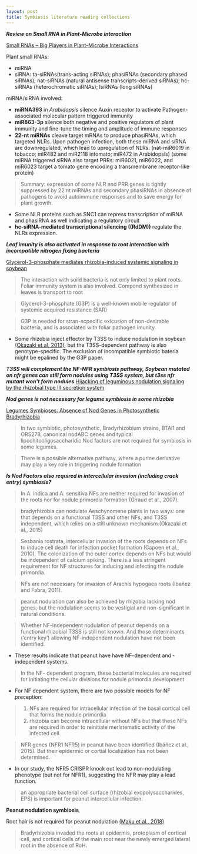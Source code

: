 ```yaml
---
layout: post
title: Symbiosis literature reading collections
---
```

_**Review on Small RNA in Plant-Microbe interaction**_

[Small RNAs – Big Players in Plant-Microbe Interactions](https://www.sciencedirect.com/science/article/abs/pii/S1931312819303658)

Plant small RNAs:
  * miRNA
  * siRNA: ta-siRNAs(trans-acting siRNAs); phasiRNAs (secondary phased siRNAs); nat-siRNAs (natural antisense transcripts-derived siRNAs); hc-siRNAs (heterochromatic siRNAs); lsiRNAs (long siRNAs)
 
miRNA/siRNA involved:
 * **miRNA393** in _Arabidopsis_ silence Auxin receptor to activate Pathogen-associated molecular pattern triggered immunity
 * **miR863-3p** silence both negative and positive regulators of plant immunity and ﬁne-tune the timing and amplitude of immune responses
 * **22-nt miRNAs** cleave target mRNAs to produce phasiRNAs, which targeted NLRs. Upon pathogen infection, both these miRNA and siRNA are downregulated, which lead to upregulation of NLRs.
  (nat-miR6019 in tobacco; miR482 and miR2118 intomato; miR472 in Arabidopsis)
  (some miRNA triggered siRNA also target PRRs: miR6021, miR6022, and miR6023 target a tomato gene encoding a transmembrane receptor-like protein)
  > Summary: expression of some NLR and PRR genes is tightly suppressed by 22 nt miRNAs and secondary phasiRNAs in absence of pathogens to avoid autoimmune responses and to save energy for plant growth.
  * Some NLR proteins such as SNC1 can repress transcription of miRNA and phasiRNA as well indicating a regulatory circuit
  * **hc-siRNA-mediated transcriptional silencing ((RdDM))** regulate the NLRs expression. 
  

_**Leaf imunity is also activated in response to root interaction with incompatible nitrogen fixing bacteria**_

[Glycerol-3-phosphate mediates rhizobia-induced systemic signaling in soybean](https://www.nature.com/articles/s41467-019-13318-8)

>The interaction with soild bacteria is not only limited to plant roots. Foliar immunity system is also involved. Compond synthesized in leaves is transport to root

>Glycerol-3-phosphate (G3P) is a well-known mobile regulator of systemic acquired resistance (SAR)

>G3P is needed for stran-scpecific exlcusion of non-desirable bacteria, and is associated with foliar pathogen imunity.

* Some rhizobia inject effector by T3SS to induce nodulation in soybean [(Okazaki et al, 2013)](https://www.pnas.org/content/110/42/17131.short), but the T3SS-dependent pathway is also genotype-specific. The exclusion of incompatible symbiotic bateria might be epalined by the G3P paper. 

**_T3SS will complement the NF-NFR symbiosis pathway, Soybean mutated on nfr genes can still form nodules using T3SS system, but t3ss nfr mutant won't form nodules_**
[Hijacking of leguminous nodulation signaling by the rhizobial type III secretion system](https://www.pnas.org/content/110/42/17131.long)


**_Nod genes is not necessary for legume symbiosis in some rhizobia_**

[Legumes Symbioses: Absence of Nod Genes in Photosynthetic Bradyrhizobia](https://science.sciencemag.org/content/316/5829/1307.long)

>In two symbiotic, photosynthetic, Bradyrhizobium strains, BTAi1 and ORS278, canonical nodABC genes and typical lipochitooligosaccharidic Nod factors are not required for symbiosis in some legumes.

>There is a possible alternative pathway, where a purine derivative may play a key role in triggering nodule formation

**_Is Nod Factors also required in intercellular invasion (including crack entry) symbiosis?_**

>In A. indica and A. sensitiva NFs are neither required for invasion of the roots nor for nodule primordia formation (Giraud et al., 2007).

>bradyrhizobia can nodulate Aeschynomene plants in two ways: one that depends on a functional T3SS and other NFs, and T3SS independent, which relies on a still unknown mechanism.(Okazaki et al., 2015)

>Sesbania rostrata, intercellular invasion of the roots depends on NFs to induce cell death for infection pocket formation (Capoen et al., 2010). 
> The colonization of the outer cortex depends on NFs but would be independent of calcium spiking. 
>There is a less stringent requirement for NF structures for inducing and infecting the nodule primordia.

>NFs are not necessary for invasion of Arachis hypogaea roots (Ibañez and Fabra, 2011).


>peanut nodulation can also be achieved by rhizobia lacking nod genes, but the nodulation seems to be vestigial and non-significant in natural conditions.

>Whether NF-independent nodulation of peanut depends on a functional rhizobial T3SS is still not known. And those determinants (‘entry key’) allowing NF-independent nodulation have not been identified.

* These results indicate that peanut have have NF-dependent and -independent systems. 
>In the NF- dependent program, these bacterial molecules are required for initiating the cellular divisions for nodule primordia development

* For NF dependent system, there are two possible models for NF preception:
>1. NFs are required for intracellular infection of the basal cortical cell that forms the nodule primordia
>2. rhizobia can become intracellular without NFs but that these NFs are required in order to reinitiate meristematic activity of the infected cell.

> NFR genes (NFR1 NFR5) in peanut have been identified (Ibáñez et al., 2015). But their epidermic or cortial localization has not been determined. 

* In our study, the NFR5 CRISPR knock out lead to non-nodulating phenotype (but not for NFR1), suggesting the NFR may play a lead function.

>an appropriate bacterial cell surface (rhizobial exopolysaccharides, EPS) is important for peanut intercellular infection.


**Peanut nodulation symbiosis**

Root hair is not required for peanut nodulation [(Maku et al., 2018)](https://www.scirp.org/html/4-2603784_86057.htm)

>Bradyrhizobia invaded the roots at epidermis, protoplasm of cortical cell, and cortical cells of the main root near the newly emerged lateral root in the absence of RoH.


